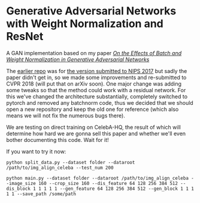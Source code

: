 # Generative Adversarial Networks with Weight Normalization and ResNet

A GAN implementation based on my paper [*On the Effects of Batch and Weight Normalization in Generative Adversarial Networks*](https://arxiv.org/abs/1704.03971)

The [earlier repo](https://github.com/stormraiser/GAN-weight-norm) was for [the version submitted to NIPS 2017](https://arxiv.org/abs/1704.03971v3) but sadly the paper didn't get in, so we made some improvements and re-submitted to CVPR 2018 (will put that on arXiv soon). One major change was adding some tweaks so that the method could work with a residual network. For this we've changed the architecture substantially, completely switched to pytorch and removed any batchnorm code, thus we decided that we should open a new repository and keep the old one for reference (which also means we will not fix the numerous bugs there).

We are testing on direct training on CelebA-HQ, the result of which will determine how hard we are gonna sell this paper and whether we'll even bother documenting this code. Wait for it!

If you want to try it now:

```
python split_data.py --dataset folder --dataroot /path/to/img_align_celeba --test_num 200

python main.py --dataset folder --dataroot /path/to/img_align_celeba --image_size 160 --crop_size 160 --dis_feature 64 128 256 384 512 --dis_block 1 1 1 1 1 --gen_feature 64 128 256 384 512 --gen_block 1 1 1 1 1 --save_path /some/path
```
